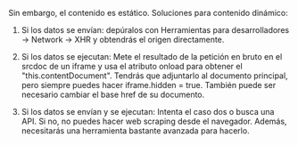 Sin embargo, el contenido es estático. Soluciones para contenido dinámico:

1. Si los datos se envían: depúralos con Herramientas para desarrolladores -> Network -> XHR y obtendrás el origen directamente.

2. Si los datos se ejecutan: Mete el resultado de la petición en bruto en el srcdoc de un iframe y usa el atributo onload
para obtener el "this.contentDocument". Tendrás que adjuntarlo al documento principal, pero siempre puedes hacer iframe.hidden = true.
También puede ser necesario cambiar el base href de su documento.

3. Si los datos se envían y se ejecutan: Intenta el caso dos o busca una API. Si no, no puedes hacer web scraping desde el
navegador. Además, necesitarás una herramienta bastante avanzada para hacerlo.
